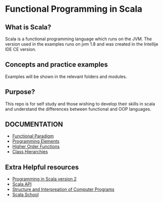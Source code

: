 
# Functional Programming in Scala

## What is Scala?
Scala is a functional programming language which runs on the JVM. The version used in the examples runs on jvm 1.8 and was created in the Intellije IDE CE version.

## Concepts and practice examples
Examples will be shown in the relevant folders and modules.

## Purpose?
This repo is for self study and those wishing to develop their skills in scala and understand the differences between functional and OOP languages.

## DOCUMENTATION
- [Functional Paradigm](documentation/FunctionalParadigm.md)
- [Programming Elements](documentation/ProgrammingElements.md)
- [Higher Order Functions](documentation/HigherOrderFunctions.md)
- [Class Hierarchies](documentation/classHierarchies.md)

## Extra Helpful resources
- [Programming in Scala version 2](http://ccfit.nsu.ru/~den/Scala/programming_in_scala_2nd.pdf)
- [Scala API](http://www.scala-lang.org/api/current/)
- [Structure and Interpreation of Computer Programs](https://mitpress.mit.edu/sicp/full-text/book/book.html)
- [Scala School](http://twitter.github.com/scala_school/)
